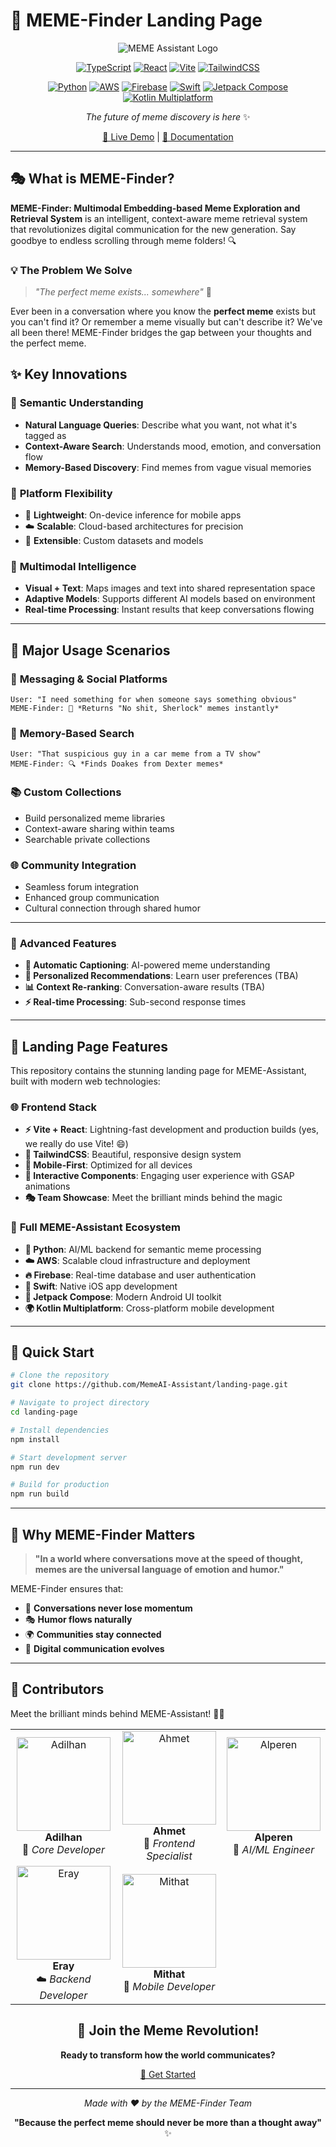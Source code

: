 # 🚀 MEME-Finder Landing Page

<div align="center">

![MEME Assistant Logo](src/assets/logos/newlogo.png)

[![TypeScript](https://img.shields.io/badge/TypeScript-007ACC?style=for-the-badge&logo=typescript&logoColor=white)](https://www.typescriptlang.org/)
[![React](https://img.shields.io/badge/React-20232A?style=for-the-badge&logo=react&logoColor=61DAFB)](https://reactjs.org/)
[![Vite](https://img.shields.io/badge/Vite-646CFF?style=for-the-badge&logo=vite&logoColor=white)](https://vitejs.dev/)
[![TailwindCSS](https://img.shields.io/badge/Tailwind_CSS-38B2AC?style=for-the-badge&logo=tailwind-css&logoColor=white)](https://tailwindcss.com/)

[![Python](https://img.shields.io/badge/Python-3776AB?style=for-the-badge&logo=python&logoColor=white)](https://python.org/)
[![AWS](https://img.shields.io/badge/AWS-232F3E?style=for-the-badge&logo=amazon-aws&logoColor=white)](https://aws.amazon.com/)
[![Firebase](https://img.shields.io/badge/Firebase-FFCA28?style=for-the-badge&logo=firebase&logoColor=black)](https://firebase.google.com/)
[![Swift](https://img.shields.io/badge/Swift-FA7343?style=for-the-badge&logo=swift&logoColor=white)](https://swift.org/)
[![Jetpack Compose](https://img.shields.io/badge/Jetpack%20Compose-4285F4?style=for-the-badge&logo=jetpack-compose&logoColor=white)](https://developer.android.com/jetpack/compose)
[![Kotlin Multiplatform](https://img.shields.io/badge/Kotlin%20Multiplatform-7F52FF?style=for-the-badge&logo=kotlin&logoColor=white)](https://kotlinlang.org/docs/multiplatform.html)

*The future of meme discovery is here* ✨

[🎯 Live Demo](https://memeai-assistant.github.io/landing-page) | [📖 Documentation](#)

</div>

---

## 🎭 What is MEME-Finder?

**MEME-Finder: Multimodal Embedding-based Meme Exploration and Retrieval System** is an intelligent, context-aware meme retrieval system that revolutionizes digital communication for the new generation. Say goodbye to endless scrolling through meme folders! 🔍

### 💡 The Problem We Solve

> *"The perfect meme exists... somewhere"* 😤

Ever been in a conversation where you know the **perfect meme** exists but you can't find it? Or remember a meme visually but can't describe it? We've all been there! MEME-Finder bridges the gap between your thoughts and the perfect meme.

## ✨ Key Innovations

### 🧠 **Semantic Understanding**
- **Natural Language Queries**: Describe what you want, not what it's tagged as
- **Context-Aware Search**: Understands mood, emotion, and conversation flow
- **Memory-Based Discovery**: Find memes from vague visual memories

### 🔧 **Platform Flexibility**
- 📱 **Lightweight**: On-device inference for mobile apps
- ☁️ **Scalable**: Cloud-based architectures for precision
- 🔌 **Extensible**: Custom datasets and models

### 🎯 **Multimodal Intelligence**
- **Visual + Text**: Maps images and text into shared representation space
- **Adaptive Models**: Supports different AI models based on environment
- **Real-time Processing**: Instant results that keep conversations flowing

---

## 🚀 Major Usage Scenarios

### 💬 **Messaging & Social Platforms**
```
User: "I need something for when someone says something obvious"
MEME-Finder: 🎯 *Returns "No shit, Sherlock" memes instantly*
```

### 🧠 **Memory-Based Search**
```
User: "That suspicious guy in a car meme from a TV show"
MEME-Finder: 🔍 *Finds Doakes from Dexter memes*
```

### 📚 **Custom Collections**
- Build personalized meme libraries
- Context-aware sharing within teams
- Searchable private collections

### 🌐 **Community Integration**
- Seamless forum integration
- Enhanced group communication
- Cultural connection through shared humor

---


### 🌟 **Advanced Features**

- **🤖 Automatic Captioning**: AI-powered meme understanding
- **👤 Personalized Recommendations**: Learn user preferences (TBA)
- **📊 Context Re-ranking**: Conversation-aware results (TBA)
- **⚡ Real-time Processing**: Sub-second response times

---

## 🎨 Landing Page Features

This repository contains the stunning landing page for MEME-Assistant, built with modern web technologies:

### 🌐 **Frontend Stack**
- **⚡ Vite + React**: Lightning-fast development and production builds (yes, we really do use Vite! 😄)
- **🎨 TailwindCSS**: Beautiful, responsive design system  
- **📱 Mobile-First**: Optimized for all devices
- **🌟 Interactive Components**: Engaging user experience with GSAP animations
- **🎭 Team Showcase**: Meet the brilliant minds behind the magic

### 🔧 **Full MEME-Assistant Ecosystem**
- **🐍 Python**: AI/ML backend for semantic meme processing
- **☁️ AWS**: Scalable cloud infrastructure and deployment
- **🔥 Firebase**: Real-time database and user authentication
- **📱 Swift**: Native iOS app development  
- **🤖 Jetpack Compose**: Modern Android UI toolkit
- **🌍 Kotlin Multiplatform**: Cross-platform mobile development

---

## 🚀 Quick Start

```bash
# Clone the repository
git clone https://github.com/MemeAI-Assistant/landing-page.git

# Navigate to project directory
cd landing-page

# Install dependencies
npm install

# Start development server
npm run dev

# Build for production
npm run build
```

---

## 🎯 Why MEME-Finder Matters

> **"In a world where conversations move at the speed of thought, memes are the universal language of emotion and humor."**

MEME-Finder ensures that:
- 💨 **Conversations never lose momentum**
- 🎭 **Humor flows naturally**
- 🌍 **Communities stay connected**
- 🚀 **Digital communication evolves**

---

## 👥 Contributors

Meet the brilliant minds behind MEME-Assistant! 🧠✨

<div align="center">

<table>
<tr>
<td align="center">
<img src="src/assets/team/adilhan_card.png" width="150px" alt="Adilhan"/><br/>
<b>Adilhan</b><br/>
🚀 <i>Core Developer</i>
</td>
<td align="center">
<img src="src/assets/team/ahmet_card.png" width="150px" alt="Ahmet"/><br/>
<b>Ahmet</b><br/>
🎨 <i>Frontend Specialist</i>
</td>
<td align="center">
<img src="src/assets/team/alperen_card.png" width="150px" alt="Alperen"/><br/>
<b>Alperen</b><br/>
🤖 <i>AI/ML Engineer</i>
</td>
</tr>
<tr>
<td align="center">
<img src="src/assets/team/eray_card.png" width="150px" alt="Eray"/><br/>
<b>Eray</b><br/>
☁️ <i>Backend Developer</i>
</td>
<td align="center">
<img src="src/assets/team/mithat_card.png" width="150px" alt="Mithat"/><br/>
<b>Mithat</b><br/>
📱 <i>Mobile Developer</i>
</td>
</tr>
</table>

</div>


<div align="center">

## 🌟 Join the Meme Revolution!

**Ready to transform how the world communicates?**

[🚀 Get Started](https://memeai-assistant.github.io/landing-page)

---

*Made with ❤️ by the MEME-Finder Team*

**"Because the perfect meme should never be more than a thought away"** ✨

</div>